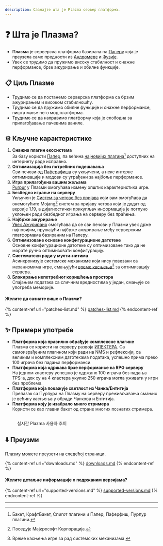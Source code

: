 ```yaml
---
description: Сазнајте шта је Plazma сервер платформа.
---
```


# ❓ Шта је Плазма?

- **Плазма** је серверска платформа базирана на [Паперу](https://github.com/PaperMC/Paper) која је преузела само предности из [Андромеде](https://github.com/EarendelArchived/Andromeda) и [Фузије](https://github.com/RuinedTechnologyUnify/Fusion).
- Увек се трудимо да пружимо високу стабилност и снажне перформансе, брзе ажурирање и обилне функције.

## 📋 Циљ Плазме <a href="#id-1" id="id-1"></a>

- Трудимо се да постанемо серверска платформа са брзим ажурирањем и високом стабилношћу.
- Трудимо се да пружимо обилне функције и снажне перформансе, ништа мање него мод платформа.
- Трудимо се да направимо платформу која је слободна за прилагођавање пачевима ваниле.

## ⚙️ Кључне карактеристике <a href="#id-2" id="id-2"></a>

1. **Снажна плагин екосистема**\
   За базу користи [Папер](https://github.com/PaperMC/Paper), па већина [најновијих плагина](#user-content-fn-1)[^1] доступних на интернету раде исправно.
2. **Оптимизација без потребних подешавања**\
   Сви печови од [Паферафиша](https://github.com/pufferfish-gg/Pufferfish) су укључени, а неке интерне оптимизације и модови су уграђени за најбоље перформансе.
3. **Игра прилагођена вашим жељама**\
   [Purpur](https://github.com/PurpurMC/Purpur) у Плазми омогућава измену општих карактеристика игре.
4. **Безбедно играње на серверу**\
   Укључен је [Систем за четове без пријава](https://github.com/Aizistral-Studios/No-Chat-Reports) који вам омогућава да онемогућите Mojang[^2] систем за пријаву четова који је додат од верзије 1.19, а дијагностички прикупљач информација је потпуно уклоњен ради безбедног играња на серверу без праћења.
5. **Најбрже ажурирање**\
   [Увек Ажурирано](https://github.com/PlazmaMC/AlwaysUpToDate) омогућава да се сви печови у Плазми увек држе најновијим, пружајући најбрже ажурирање међу серверским платформама базираним на Паперу.
6. **Оптимизоване основне конфигурационе датотеке**\
   Основне конфигурационе датотеке су оптимизоване тако да не морате ручно оптимизовати конфигурацију.
7. **Систематски ради у мулти-нитима**\
   Асинхронизује системске механизме који нису повезани са механизмима игре, смањујући [време касњења](#user-content-fn-4)[^4] за оптимизацију сервера.
8. **Блокирање непотребног коришћења простора**\
   Спајањем података са сличним вредностима у један, смањује се употреба меморије.

#### Желите да сазнате више о Плазми? <a href="#etc-1" id="etc-1"></a>

{% content-ref url="patches-list.md" %}
[patches-list.md](patches-list.md)
{% endcontent-ref %}

## ✨ Примери употребе <a href="#id-3" id="id-3"></a>

- **Платформа која правилно обрађује комплексне плагине**\
  Плазма се користи на серверу развоја [ИПЕКТЕРА](https://github.com/IPECTER). Са самоизрађеним плагином који ради на NMS и рефлексији, са великим и комплексним датотекама података, успешно прима преко 100 играча без падања перформанси.
- **Платформа која одржава брзе перформансе на RPG серверу**\
  На једном кластеру успешно је одржано 100 играча без падања TPS-а, док су на 4 кластера укупно 250 играча могла уживати у игри без проблема.
- **Платформа која покажује светлост из Чанка/Ентитија**\
  Прелазак са Пурпура на Плазму на серверу преживљавања смањио је већину касњења у обради Чанкова и Ентитија.
- **Платформа коју је изабрало много стримера**\
  Користи се као главни бакет од стране многих познатих стримера.

<figure>
   <img src="https://badge.plazmamc.org/internal/bstats" alt="">
   
   <figcaption><p>실시간 Plazma 사용자 추이</p></figcaption>
</figure>

## ⬇️ Преузми

Плазму можете преузети на следећој страници.

{% content-ref url="downloads.md" %}
[downloads.md](downloads.md)
{% endcontent-ref %}

#### Желите детаљне информације о подржаним верзијама?

{% content-ref url="supported-versions.md" %}
[supported-versions.md](supported-versions.md)
{% endcontent-ref %}

***

[^1]: Бакет, КрафтБакет, Спигот плагини и Папер, Паферфиш, Пурпур плагини.

[^2]: Поседује Мајкрософт Корпорација.

[^3]: Ако онемогућите систем за пријаву четова, четови се обрађују само на серверу и може се спречити праћење четова од стране Mojang-а.

[^4]: Време касњења игре за рад системских механизама.
